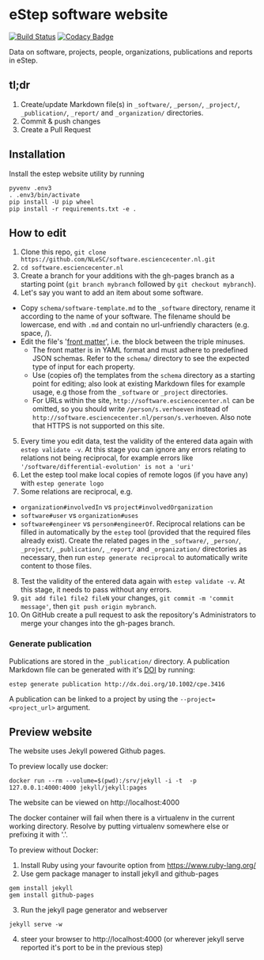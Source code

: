 # eStep software website

[![Build Status](https://travis-ci.org/NLeSC/software.esciencecenter.nl.svg?branch=gh-pages)](https://travis-ci.org/NLeSC/software.esciencecenter.nl)
[![Codacy Badge](https://api.codacy.com/project/badge/grade/30fa8eb9a38c44cf85dbfd353b7f4688)](https://www.codacy.com/app/NLeSC/software-esciencecenter-nl)

Data on software, projects, people, organizations, publications and reports in eStep.

## tl;dr

1. Create/update Markdown file(s) in `_software/`, `_person/`, `_project/`, `_publication/`, `_report/` and `_organization/` directories.
2. Commit & push changes
3. Create a Pull Request

## Installation

Install the estep website utility by running

```shell
pyvenv .env3
. .env3/bin/activate
pip install -U pip wheel
pip install -r requirements.txt -e .
```

## How to edit

1. Clone this repo, ``git clone https://github.com/NLeSC/software.esciencecenter.nl.git``
2. ``cd software.esciencecenter.nl``
3. Create a branch for your additions with the gh-pages branch as a starting point (``git branch mybranch`` followed by ``git checkout mybranch``).
4. Let's say you want to add an item about some software.
  * Copy `schema/software-template.md` to the `_software` directory, rename it according to the name of your software. The filename should be lowercase, end with `.md` and contain no url-unfriendly characters (e.g. space, /).
  * Edit the file's '[front matter](https://jekyllrb.com/docs/frontmatter/)', i.e. the block between the triple minuses.
    * The front matter is in YAML format and must adhere to predefined JSON schemas. Refer to the `schema/` directory to see the expected type of input for each property.
    * Use (copies of) the templates from the `schema` directory as a starting point for editing; also look at existing Markdown files for example usage, e.g those from the `_software` or `_project` directories.    
    * For URLs within the site, `http://software.esciencecenter.nl` can be omitted, so you should write ``/person/s.verhoeven`` instead of ``http://software.esciencecenter.nl/person/s.verhoeven``. Also note that HTTPS is not supported on this site.
5. Every time you edit data, test the validity of the entered data again with ``estep validate -v``. At this stage you can ignore any errors relating to relations not being reciprocal, for example errors like ``'/software/differential-evolution' is not a 'uri'``
6. Let the estep tool make local copies of remote logos (if you have any) with ``estep generate logo``
7. Some relations are reciprocal, e.g.
  - `organization#involvedIn` vs `project#involvedOrganization`
  - `software#user` vs `organization#uses`
  - `software#engineer` vs `person#engineerOf`.
  Reciprocal relations can be filled in automatically by the ``estep`` tool (provided that the required files already exist). Create the related pages in the `_software/`, `_person/`, `_project/`, `_publication/`, `_report/` and `_organization/` directories as necessary, then run ``estep generate reciprocal`` to automatically write content to those files.
8. Test the validity of the entered data again with ``estep validate -v``. At this stage, it needs to pass without any errors.
9. ``git add file1 file2 fileN`` your changes, ``git commit -m 'commit message'``, then ``git push origin mybranch``.
10. On GitHub create a pull request to ask the repository's Administrators to merge your changes into the gh-pages branch.


### Generate publication

Publications are stored in the `_publication/` directory.
A publication Markdown file can be generated with it's [DOI](http://www.doi.org/) by running:
```
estep generate publication http://dx.doi.org/10.1002/cpe.3416
```

A publication can be linked to a project by using the `--project=<project_url>` argument.

## Preview website

The website uses Jekyll powered Github pages.

To preview locally use docker:
```
docker run --rm --volume=$(pwd):/srv/jekyll -i -t  -p 127.0.0.1:4000:4000 jekyll/jekyll:pages
```
The website can be viewed on http://localhost:4000

The docker container will fail when there is a virtualenv in the current working directory.
Resolve by putting virtualenv somewhere else or prefixing it with '.'.

To preview without Docker:
1. Install Ruby using your favourite option from https://www.ruby-lang.org/
2. Use gem package manager to install jekyll and github-pages
```
gem install jekyll
gem install github-pages
```
3. Run the jekyll page generator and webserver
```
jekyll serve -w
```
4. steer your browser to http://localhost:4000 (or wherever jekyll serve reported it's port to be in the previous step)
